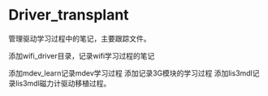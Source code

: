 Driver_transplant
=================

管理驱动学习过程中的笔记，主要跟踪文件。

添加wifi_driver目录，记录wifi学习过程的笔记

添加mdev_learn记录mdev学习过程
添加记录3G模块的学习过程
添加lis3mdl记录lis3mdl磁力计驱动移植过程。

